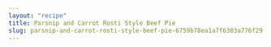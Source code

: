 ```yaml
---
layout: "recipe"
title: Parsnip and Carrot Rosti Style Beef Pie
slug: parsnip-and-carrot-rosti-style-beef-pie-6759b78ea1a7f6303a776f29
---
```

